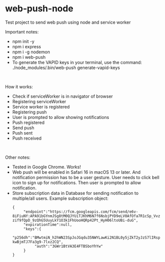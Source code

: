 # web-push-node
Test project to send web push using node and service worker

Important notes:
* npm init -y
* npm i express
* npm i -g nodemon
* npm i web-push
* To generate the VAPID keys in your terminal, use the command: ./node_modules/.bin/web-push generate-vapid-keys

<br/>

How it works:
* Check if serviceWorker is in navigator of browser
* Registering serviceWorker
* Service worker is registered
* Registering push
* User is prompted to allow showing notifications
* Push registered
* Send push
* Push sent
* Push received
<br/>

Other notes:
* Tested in Google Chrome. Works!
* Web push will be enabled in Safari 16 in macOS 13 or later. And notification permission has to be a user gesture. User needs to click bell icon to sign up for notifications. Then user is prompted to allow notification.
* Store subscription data in Database for sending notification to multiple/all users. Example subscription object: 
     ```
     {
          "endpoint":"https://fcm.googleapis.com/fcm/send/e6v-8iFiuNY:APA91bGYnmJSg8tM0QJYUiTJKhM6N7f6NsbjPYD9eLV0AfOfa7R1cSp_VvzkeuLcU5_YGCuD3xX2vog6xAnb-zif9fQpD_9zQhG5UuyLkY1O3k1FhUooHQRp42Pt_HyH06ltoUBi-duG",
          "expirationTime":null,
          "keys":{
               "p256dh":"BMwtmiN_h2hWN23SpJoJGqdu35NWYLawKi2N1BL0y5jZkT2yJzS7lIRspi7q5cCCM-kwBjmTJ7Fa3g9-7lxz2CQ",
               "auth":"3GWr1BtVA3E4FTBSboYhYw"
          }
     }
     ```

